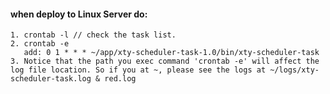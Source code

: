 #### when deploy to Linux Server do:
    1. crontab -l // check the task list.
    2. crontab -e 
       add: 0 1 * * * ~/app/xty-scheduler-task-1.0/bin/xty-scheduler-task
    3. Notice that the path you exec command 'crontab -e' will affect the log file location. So if you at ~, please see the logs at ~/logs/xty-scheduler-task.log & red.log
